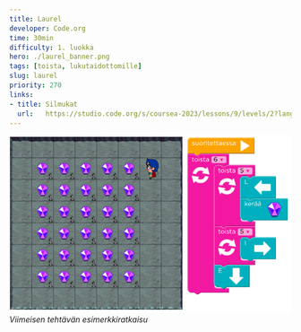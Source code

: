 ```yaml
---
title: Laurel
developer: Code.org
time: 30min
difficulty: 1. luokka
hero: ./laurel_banner.png
tags: [toista, lukutaidottomille]
slug: laurel
priority: 270
links:
- title: Silmukat
  url:   https://studio.code.org/s/coursea-2023/lessons/9/levels/2?lang=fi-FI
---
```


![](./exercise_14.png)
*Viimeisen tehtävän esimerkkiratkaisu*



